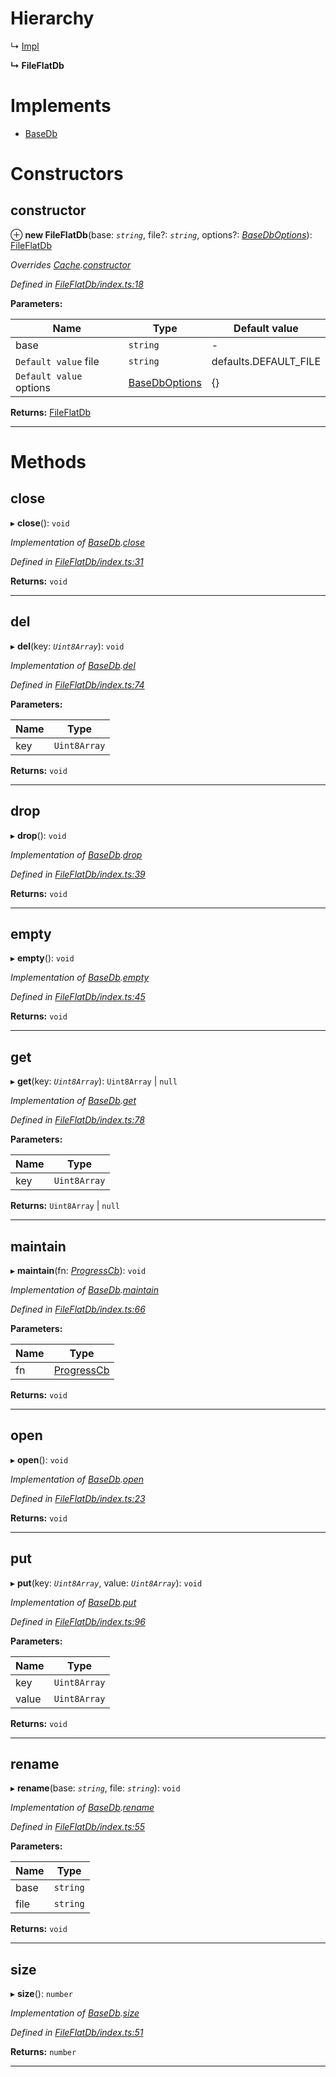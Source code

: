 

# Hierarchy

↳  [Impl](_fileflatdb_impl_.impl.md)

**↳ FileFlatDb**

# Implements

* [BaseDb](../interfaces/_types_.basedb.md)

# Constructors

<a id="constructor"></a>

##  constructor

⊕ **new FileFlatDb**(base: *`string`*, file?: *`string`*, options?: *[BaseDbOptions](../modules/_types_.md#basedboptions)*): [FileFlatDb](_fileflatdb_index_.fileflatdb.md)

*Overrides [Cache](_fileflatdb_cache_.cache.md).[constructor](_fileflatdb_cache_.cache.md#constructor)*

*Defined in [FileFlatDb/index.ts:18](https://github.com/polkadot-js/common/blob/420f807/packages/db/src/FileFlatDb/index.ts#L18)*

**Parameters:**

| Name | Type | Default value |
| ------ | ------ | ------ |
| base | `string` | - |
| `Default value` file | `string` |  defaults.DEFAULT_FILE |
| `Default value` options | [BaseDbOptions](../modules/_types_.md#basedboptions) |  {} |

**Returns:** [FileFlatDb](_fileflatdb_index_.fileflatdb.md)

___

# Methods

<a id="close"></a>

##  close

▸ **close**(): `void`

*Implementation of [BaseDb](../interfaces/_types_.basedb.md).[close](../interfaces/_types_.basedb.md#close)*

*Defined in [FileFlatDb/index.ts:31](https://github.com/polkadot-js/common/blob/420f807/packages/db/src/FileFlatDb/index.ts#L31)*

**Returns:** `void`

___
<a id="del"></a>

##  del

▸ **del**(key: *`Uint8Array`*): `void`

*Implementation of [BaseDb](../interfaces/_types_.basedb.md).[del](../interfaces/_types_.basedb.md#del)*

*Defined in [FileFlatDb/index.ts:74](https://github.com/polkadot-js/common/blob/420f807/packages/db/src/FileFlatDb/index.ts#L74)*

**Parameters:**

| Name | Type |
| ------ | ------ |
| key | `Uint8Array` |

**Returns:** `void`

___
<a id="drop"></a>

##  drop

▸ **drop**(): `void`

*Implementation of [BaseDb](../interfaces/_types_.basedb.md).[drop](../interfaces/_types_.basedb.md#drop)*

*Defined in [FileFlatDb/index.ts:39](https://github.com/polkadot-js/common/blob/420f807/packages/db/src/FileFlatDb/index.ts#L39)*

**Returns:** `void`

___
<a id="empty"></a>

##  empty

▸ **empty**(): `void`

*Implementation of [BaseDb](../interfaces/_types_.basedb.md).[empty](../interfaces/_types_.basedb.md#empty)*

*Defined in [FileFlatDb/index.ts:45](https://github.com/polkadot-js/common/blob/420f807/packages/db/src/FileFlatDb/index.ts#L45)*

**Returns:** `void`

___
<a id="get"></a>

##  get

▸ **get**(key: *`Uint8Array`*): `Uint8Array` | `null`

*Implementation of [BaseDb](../interfaces/_types_.basedb.md).[get](../interfaces/_types_.basedb.md#get)*

*Defined in [FileFlatDb/index.ts:78](https://github.com/polkadot-js/common/blob/420f807/packages/db/src/FileFlatDb/index.ts#L78)*

**Parameters:**

| Name | Type |
| ------ | ------ |
| key | `Uint8Array` |

**Returns:** `Uint8Array` | `null`

___
<a id="maintain"></a>

##  maintain

▸ **maintain**(fn: *[ProgressCb](../modules/_types_.md#progresscb)*): `void`

*Implementation of [BaseDb](../interfaces/_types_.basedb.md).[maintain](../interfaces/_types_.basedb.md#maintain)*

*Defined in [FileFlatDb/index.ts:66](https://github.com/polkadot-js/common/blob/420f807/packages/db/src/FileFlatDb/index.ts#L66)*

**Parameters:**

| Name | Type |
| ------ | ------ |
| fn | [ProgressCb](../modules/_types_.md#progresscb) |

**Returns:** `void`

___
<a id="open"></a>

##  open

▸ **open**(): `void`

*Implementation of [BaseDb](../interfaces/_types_.basedb.md).[open](../interfaces/_types_.basedb.md#open)*

*Defined in [FileFlatDb/index.ts:23](https://github.com/polkadot-js/common/blob/420f807/packages/db/src/FileFlatDb/index.ts#L23)*

**Returns:** `void`

___
<a id="put"></a>

##  put

▸ **put**(key: *`Uint8Array`*, value: *`Uint8Array`*): `void`

*Implementation of [BaseDb](../interfaces/_types_.basedb.md).[put](../interfaces/_types_.basedb.md#put)*

*Defined in [FileFlatDb/index.ts:96](https://github.com/polkadot-js/common/blob/420f807/packages/db/src/FileFlatDb/index.ts#L96)*

**Parameters:**

| Name | Type |
| ------ | ------ |
| key | `Uint8Array` |
| value | `Uint8Array` |

**Returns:** `void`

___
<a id="rename"></a>

##  rename

▸ **rename**(base: *`string`*, file: *`string`*): `void`

*Implementation of [BaseDb](../interfaces/_types_.basedb.md).[rename](../interfaces/_types_.basedb.md#rename)*

*Defined in [FileFlatDb/index.ts:55](https://github.com/polkadot-js/common/blob/420f807/packages/db/src/FileFlatDb/index.ts#L55)*

**Parameters:**

| Name | Type |
| ------ | ------ |
| base | `string` |
| file | `string` |

**Returns:** `void`

___
<a id="size"></a>

##  size

▸ **size**(): `number`

*Implementation of [BaseDb](../interfaces/_types_.basedb.md).[size](../interfaces/_types_.basedb.md#size)*

*Defined in [FileFlatDb/index.ts:51](https://github.com/polkadot-js/common/blob/420f807/packages/db/src/FileFlatDb/index.ts#L51)*

**Returns:** `number`

___

